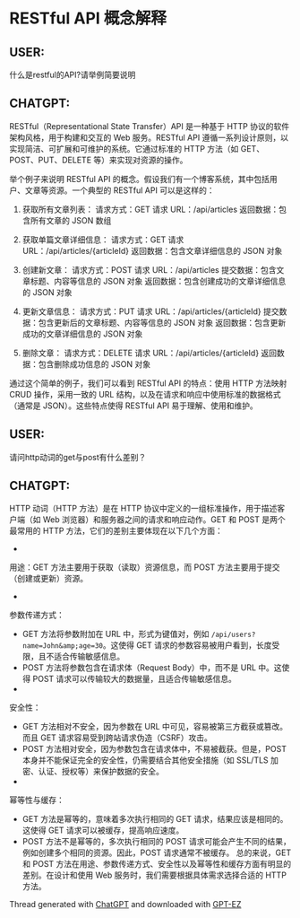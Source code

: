 # RESTful API 概念解释

## USER:

什么是restful的API?请举例简要说明

## CHATGPT:

RESTful（Representational State Transfer）API 是一种基于 HTTP 协议的软件架构风格，用于构建和交互的 Web 服务。RESTful API 遵循一系列设计原则，以实现简洁、可扩展和可维护的系统。它通过标准的 HTTP 方法（如 GET、POST、PUT、DELETE 等）来实现对资源的操作。

举个例子来说明 RESTful API 的概念。假设我们有一个博客系统，其中包括用户、文章等资源。一个典型的 RESTful API 可以是这样的：

1. 获取所有文章列表：
请求方式：GET
请求 URL：/api/articles
返回数据：包含所有文章的 JSON 数组

2. 获取单篇文章详细信息：
请求方式：GET
请求 URL：/api/articles/{articleId}
返回数据：包含文章详细信息的 JSON 对象

3. 创建新文章：
请求方式：POST
请求 URL：/api/articles
提交数据：包含文章标题、内容等信息的 JSON 对象
返回数据：包含创建成功的文章详细信息的 JSON 对象

4. 更新文章信息：
请求方式：PUT
请求 URL：/api/articles/{articleId}
提交数据：包含更新后的文章标题、内容等信息的 JSON 对象
返回数据：包含更新成功的文章详细信息的 JSON 对象

5. 删除文章：
请求方式：DELETE
请求 URL：/api/articles/{articleId}
返回数据：包含删除成功信息的 JSON 对象

通过这个简单的例子，我们可以看到 RESTful API 的特点：使用 HTTP 方法映射 CRUD 操作，采用一致的 URL 结构，以及在请求和响应中使用标准的数据格式（通常是 JSON）。这些特点使得 RESTful API 易于理解、使用和维护。

## USER:

请问http动词的get与post有什么差别？

## CHATGPT:

HTTP 动词（HTTP 方法）是在 HTTP 协议中定义的一组标准操作，用于描述客户端（如 Web 浏览器）和服务器之间的请求和响应动作。GET 和 POST 是两个最常用的 HTTP 方法，它们的差别主要体现在以下几个方面：

- 
用途：GET 方法主要用于获取（读取）资源信息，而 POST 方法主要用于提交（创建或更新）资源。

- 
参数传递方式：

- GET 方法将参数附加在 URL 中，形式为键值对，例如 `/api/users?name=John&amp;age=30`。这使得 GET 请求的参数容易被用户看到，长度受限，且不适合传输敏感信息。
- POST 方法将参数包含在请求体（Request Body）中，而不是 URL 中。这使得 POST 请求可以传输较大的数据量，且适合传输敏感信息。
- 
安全性：

- GET 方法相对不安全，因为参数在 URL 中可见，容易被第三方截获或篡改。而且 GET 请求容易受到跨站请求伪造（CSRF）攻击。
- POST 方法相对安全，因为参数包含在请求体中，不易被截获。但是，POST 本身并不能保证完全的安全性，仍需要结合其他安全措施（如 SSL/TLS 加密、认证、授权等）来保护数据的安全。
- 
幂等性与缓存：

- GET 方法是幂等的，意味着多次执行相同的 GET 请求，结果应该是相同的。这使得 GET 请求可以被缓存，提高响应速度。
- POST 方法不是幂等的，多次执行相同的 POST 请求可能会产生不同的结果，例如创建多个相同的资源。因此，POST 请求通常不被缓存。
总的来说，GET 和 POST 方法在用途、参数传递方式、安全性以及幂等性和缓存方面有明显的差别。在设计和使用 Web 服务时，我们需要根据具体需求选择合适的 HTTP 方法。

Thread generated with <a href="https://chat.openai.com">ChatGPT</a> and downloaded with <a href="https://gptez.xyz">GPT-EZ</a>